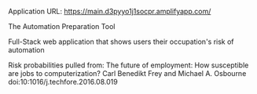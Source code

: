 Application URL: https://main.d3pyyo1j1socpr.amplifyapp.com/

The Automation Preparation Tool

Full-Stack web application that shows users their occupation's risk of automation

Risk probabilities pulled from:
    The future of employment: How susceptible are jobs to computerization? 
    Carl Benedikt Frey and Michael A. Osbourne
    doi:10:1016/j.techfore.2016.08.019 



